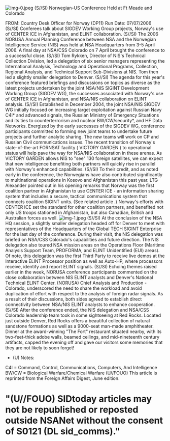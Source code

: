 ![img-0.jpeg](img-0.jpeg)
(S//SI) Norwegian-US Conference Held at Ft Meade and Colorado

FROM:
Country Desk Officer for Norway (DP11)
Run Date: 07/07/2006
(S//SI) Conferees talk about SIGDEV Working Group projects, Norway's use of CENTER ICE in Afghanistan, and ELINT collaboration.
(S//SI) The 2006 NORUSA Annual Planning Conference between NSA and the Norwegian Intelligence Service (NIS) was held at NSA Headquarters from 3-5 April 2006. A final day at NSA/CSS Colorado on 7 April brought the conference to a successful close.
(S//SI) Tom Rykken, Director of NIS's Technical Collection Division, led a delegation of six senior managers representing the International Analysis, Technology and Operational Programs, Collection, Regional Analysis, and Technical Support Sub-Divisions at NIS. Tom then led a slightly smaller delegation to Denver.
(S//SI) The agenda for this year's conference featured briefings and discussions on topics as diverse as the latest projects undertaken by the joint NSA/NIS SIGINT Development Working Group (SIGDEV WG), the successes associated with Norway's use of CENTER ICE in Afghanistan, and NSA/NIS collaboration on ELINT analysis.
(S//SI) Established in December 2004, the joint NSA/NIS SIGDEV WG initially focused on increasing target exploitation against Russian Navy C4I* and advanced signals, the Russian Ministry of Emergency Situations and its ties to counterterrorism and nuclear BW/CW/security*, and HF Data Networks. Energized by the early successes of the SIGDEV WG, conference participants committed to forming new joint teams to undertake future projects and further analytic sharing. The new teams will work on CP and Russian Civil communications issues. The recent transition of Norway's state-of-the-art FORNSAT facility ( VICTORY GARDEN ) to operational status will help pave the way for NSA/NIS collaboration in these arenas. As VICTORY GARDEN allows NIS to "see" 130 foreign satellites, we can expect that new intelligence benefiting both partners will quickly rise in parallel with Norway's enhanced capabilities.
(S//SI) To their credit, and as noted early in the conference, the Norwegians have also contributed significantly to multinational operations in Kosovo and Afghanistan this past year. LTG Alexander pointed out in his opening remarks that Norway was the first coalition partner in Afghanistan to use CENTER ICE - an information sharing system that includes a secure, tactical communications system that connects coalition SIGINT units. (See related article .) Norway's efforts with CENTER ICE set the standard for other coalition partners, and benefited not only US troops stationed in Afghanistan, but also Canadian, British and Australian forces as well.
![img-1.jpeg](img-1.jpeg)
(S//SI) At the conclusion of the NSA HQ session, a slightly smaller delegation headed off for Denver to meet with representatives of the Headquarters of the Global TECH SIGINT Enterprise for the last day of the conference. During their visit, the NIS delegation was briefed on NSA/CSS Colorado's capabilities and future direction. The NIS delegation also toured NSA mission areas
on the Operations Floor (Maritime Analysis Support Team, PROFORMA, and ELINT Unidentified (EUI) areas). Of note, this delegation was the first Third Party to receive live demos at the Interactive ELINT Processor position as well as Auto-HP, where processors receive, identify and report ELINT signals.
(S//SI) Echoing themes raised earlier in the week, NORUSA conference participants commented on the close collaboration between NIS ELINT analysts and Denver's National Technical ELINT Center. (NORUSA) Chief Analysis and Production - Colorado, underscored the need to share the workload and avoid duplication of effort with respect to the analysis of foreign radar signals. As a result of their discussions, both sides agreed to establish direct connectivity between NSA/NIS ELINT analysts to enhance cooperation.
(S//SI) After the conference ended, the NIS delegation and NSA/CSS Colorado leadership team took in some sightseeing at Red Rocks. Located just outside Denver, Red Rocks offers a beautiful collection of natural sandstone formations as well as a 9000-seat man-made amphitheater. Dinner at the award-winning "The Fort" restaurant situated nearby, with its two-feet-thick adobe walls, beamed ceilings, and mid-nineteenth century artifacts, capped the evening off and gave our visitors some memories that they are not likely to soon forget!

* (U) Notes:

C4I = Command, Control, Communications, Computers, And Intelligence
BW/CW = Biological Warfare/Chemical Warfare
(U//FOUO) This article is reprinted from the Foreign Affairs Digest, June edition.

# "(U//FOUO) SIDtoday articles may not be republished or reposted outside NSANet without the consent of S0121 (DL sid_comms)."
